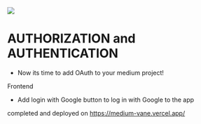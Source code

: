 <img src="./src/assets/medium_wordmark.png"/>

### <h1> AUTHORIZATION and AUTHENTICATION </h1>

- Now its time to add OAuth to your medium project!

Frontend

- Add login with Google button to log in with Google to the app

completed and deployed on https://medium-vane.vercel.app/
